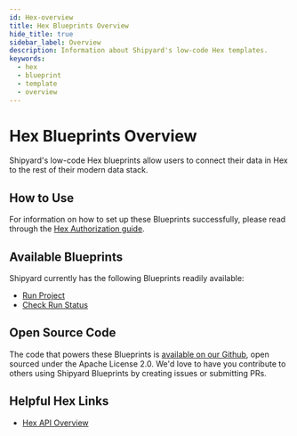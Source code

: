 ```yaml
---
id: Hex-overview
title: Hex Blueprints Overview
hide_title: true
sidebar_label: Overview
description: Information about Shipyard's low-code Hex templates.
keywords:
  - hex
  - blueprint
  - template
  - overview
---
```


# Hex Blueprints Overview

Shipyard's low-code Hex blueprints allow users to connect their data in Hex to the rest of their modern data stack.

## How to Use
For information on how to set up these Blueprints successfully, please read through the [Hex Authorization guide](Hex-authorization.md).

## Available Blueprints
Shipyard currently has the following Blueprints readily available:
- [Run Project](hex-run-project.md)
- [Check Run Status](hex-check-run-status.md)

## Open Source Code
The code that powers these Blueprints is [available on our Github](https://github.com/shipyardapp/hex-blueprints), open sourced under the Apache License 2.0. We'd love to have you contribute to others using Shipyard Blueprints by creating issues or submitting PRs.

## Helpful Hex Links
- [Hex API Overview](https://learn.hex.tech/docs/develop-logic/hex-api/overview)  